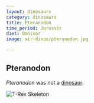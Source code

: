 ```yaml
---
layout: dinosaurs
category: dinosaurs
title: Pteranodon
time_period: Jurassic
diet: Omnivor
image: air-dinos/pteranodon.jpg

---
```


## Pteranodon

*Pteranodon* was not a [dinosaur](http://en.wikipedia.org/wiki/Dinosaur). 

![T-Rex Skeleton](http://upload.wikimedia.org/wikipedia/commons/thumb/7/77/Pteranodon_amnh_martyniuk.jpg/456px-Pteranodon_amnh_martyniuk.jpg)